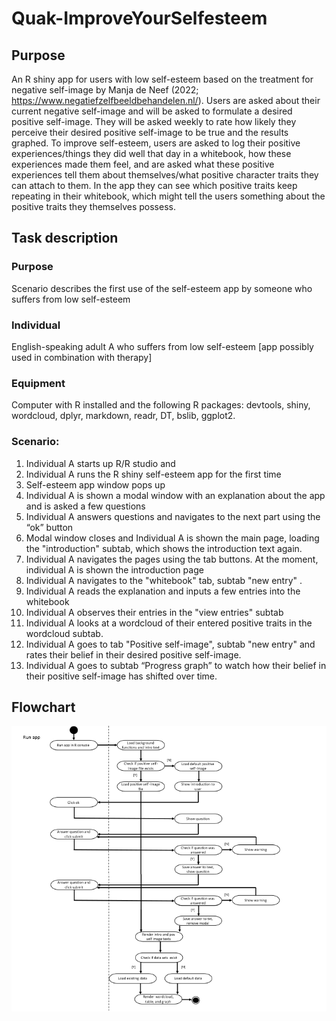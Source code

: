 # Quak-ImproveYourSelfesteem

## Purpose
An R shiny app for users with low self-esteem based on the treatment for negative self-image by Manja de Neef (2022; https://www.negatiefzelfbeeldbehandelen.nl/). Users are asked about their current negative self-image and will be asked to formulate a desired positive self-image. They will be asked weekly to rate how likely they perceive their desired positive self-image to be true and the results graphed. To improve self-esteem, users are asked to log their positive experiences/things they did well that day in a whitebook, how these experiences made them feel, and are asked what these positive experiences tell them about themselves/what positive character traits they can attach to them. In the app they can see which positive traits keep repeating in their whitebook, which might tell the users something about the positive traits they themselves possess. 

## Task description

### Purpose
Scenario describes the first use of the self-esteem app by someone who suffers from low self-esteem

### Individual
English-speaking adult A who suffers from low self-esteem [app possibly used in combination with therapy]

### Equipment
Computer with R installed and the following R packages: devtools, shiny, wordcloud, dplyr, markdown, readr, DT, bslib, ggplot2.

### Scenario: 
1. Individual A starts up R/R studio and 
2. Individual A runs the R shiny self-esteem app for the first time
3. Self-esteem app window pops up
4. Individual A is shown a modal window with an explanation about the app and is asked a few questions
5. Individual A answers questions and navigates to the next part using the “ok” button
6. Modal window closes and Individual A is shown the main page, loading the "introduction" subtab, which shows the introduction text again.
7. Individual A navigates the pages using the tab buttons. At the moment, individual A is shown the introduction page
8. Individual A navigates to the "whitebook" tab, subtab "new entry" .
9. Individual A reads the explanation and inputs a few entries into the whitebook
10. Individual A observes their entries in the "view entries" subtab
11. Individual A looks at a wordcloud of their entered positive traits in the wordcloud subtab.
12. Individual A goes to tab "Positive self-image", subtab "new entry" and rates their belief in their desired positive self-image.
13. Individual A goes to subtab “Progress graph” to watch how their belief in their positive self-image has shifted over time.

## Flowchart
![Flowchart starting up the app](ImproveYourSelfesteem/inst/images/Flowchart_run_app.png)